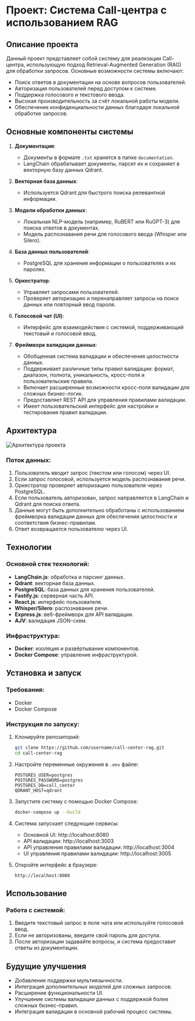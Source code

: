 # Проект: Система Call-центра с использованием RAG

## Описание проекта
Данный проект представляет собой систему для реализации Call-центра, использующую подход Retrieval-Augmented Generation (RAG) для обработки запросов. Основные возможности системы включают:

- Поиск ответов в документации на основе вопросов пользователей.
- Авторизация пользователей перед доступом к системе.
- Поддержка голосового и текстового ввода.
- Высокая производительность за счёт локальной работы модели.
- Обеспечение конфиденциальности данных благодаря локальной обработке запросов.

## Основные компоненты системы

1. **Документация**:
   - Документы в формате `.txt` хранятся в папке `documentation`.
   - LangChain обрабатывает документы, парсит их и сохраняет в векторную базу данных Qdrant.

2. **Векторная база данных**:
   - Используется Qdrant для быстрого поиска релевантной информации.

3. **Модели обработки данных**:
   - Локальная NLP-модель (например, RuBERT или RuGPT-3) для поиска ответов в документах.
   - Модель распознавания речи для голосового ввода (Whisper или Silero).

4. **База данных пользователей**:
   - PostgreSQL для хранения информации о пользователях и их паролях.

5. **Оркестратор**:
   - Управляет запросами пользователей.
   - Проверяет авторизацию и перенаправляет запросы на поиск данных или повторный ввод пароля.

6. **Голосовой чат (UI)**:
   - Интерфейс для взаимодействия с системой, поддерживающий текстовый и голосовой ввод.

7. **Фреймворк валидации данных**:
   - Обобщенная система валидации и обеспечения целостности данных.
   - Поддерживает различные типы правил валидации: формат, диапазон, полнота, уникальность, кросс-поля и пользовательские правила.
   - Включает расширенные возможности кросс-поля валидации для сложных бизнес-логик.
   - Предоставляет REST API для управления правилами валидации.
   - Имеет пользовательский интерфейс для настройки и тестирования правил валидации.

## Архитектура

![Архитектура проекта](https://via.placeholder.com/800x400 "Схема архитектуры")

### Поток данных:
1. Пользователь вводит запрос (текстом или голосом) через UI.
2. Если запрос голосовой, используется модель распознавания речи.
3. Оркестратор проверяет авторизацию пользователя через PostgreSQL.
4. Если пользователь авторизован, запрос направляется в LangChain и Qdrant для поиска ответа.
5. Данные могут быть дополнительно обработаны с использованием фреймворка валидации данных для обеспечения целостности и соответствия бизнес-правилам.
6. Ответ возвращается пользователю через UI.

## Технологии

### Основной стек технологий:
- **LangChain.js**: обработка и парсинг данных.
- **Qdrant**: векторная база данных.
- **PostgreSQL**: база данных для хранения пользователей.
- **Fastify.js**: серверная часть API.
- **React.js**: интерфейс пользователя.
- **Whisper/Silero**: распознавание речи.
- **Express.js**: веб-фреймворк для API валидации.
- **AJV**: валидация JSON-схем.

### Инфраструктура:
- **Docker**: изоляция и развёртывание компонентов.
- **Docker Compose**: управление инфраструктурой.

## Установка и запуск

### Требования:
- Docker
- Docker Compose

### Инструкция по запуску:

1. Клонируйте репозиторий:
   ```bash
   git clone https://github.com/username/call-center-rag.git
   cd call-center-rag
   ```

2. Настройте переменные окружения в `.env` файле:
   ```env
   POSTGRES_USER=postgres
   POSTGRES_PASSWORD=postgres
   POSTGRES_DB=call_center
   QDRANT_HOST=qdrant
   ```

3. Запустите систему с помощью Docker Compose:
   ```bash
   docker-compose up --build
   ```

4. Система запускает следующие сервисы:
   - Основной UI: http://localhost:8080
   - API валидации: http://localhost:3003
   - API управления правилами валидации: http://localhost:3004
   - UI управления правилами валидации: http://localhost:3005

5. Откройте интерфейс в браузере:
   ```
   http://localhost:8080
   ```

## Использование

### Работа с системой:
1. Введите текстовый запрос в поле чата или используйте голосовой ввод.
2. Если не авторизованы, введите свой пароль для доступа.
3. После авторизации задавайте вопросы, и система предоставит ответы из документации.

## Будущие улучшения
- Добавление поддержки мультиязычности.
- Интеграция дополнительных моделей для сложных запросов.
- Расширение функциональности UI.
- Улучшение системы валидации данных с поддержкой более сложных бизнес-правил.
- Интеграция валидации в основной рабочий процесс системы.
